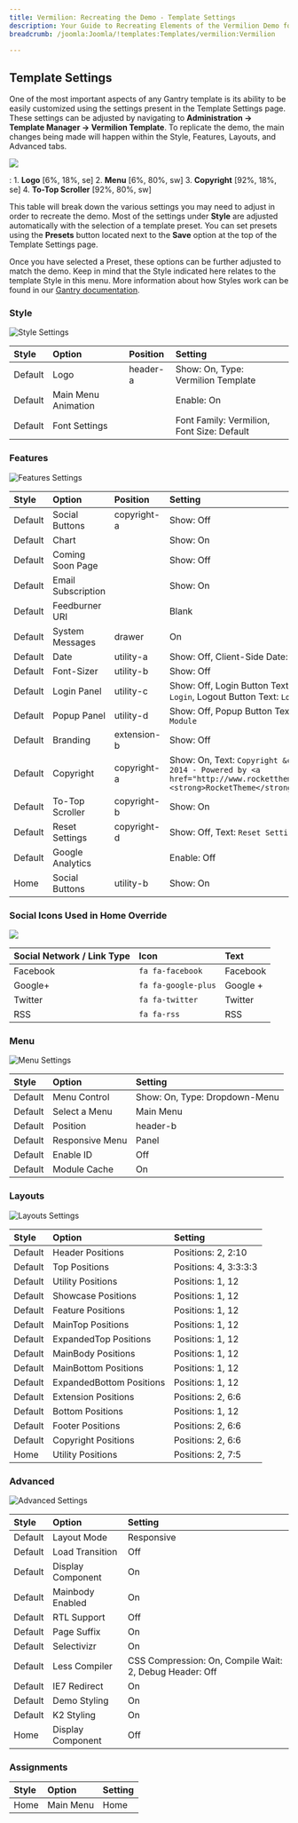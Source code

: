 ```yaml
---
title: Vermilion: Recreating the Demo - Template Settings
description: Your Guide to Recreating Elements of the Vermilion Demo for Joomla
breadcrumb: /joomla:Joomla/!templates:Templates/vermilion:Vermilion

---
```


Template Settings
-----
One of the most important aspects of any Gantry template is its ability to be easily customized using the settings present in the Template Settings page. These settings can be adjusted by navigating to **Administration -> Template Manager -> Vermilion Template**. To replicate the demo, the main changes being made will happen within the Style, Features, Layouts, and Advanced tabs.

![][Vermilion2]

:   1. **Logo**  [6%, 18%, se]
    2. **Menu**  [6%, 80%, sw]
    3. **Copyright** [92%, 18%, se]
    4. **To-Top Scroller** [92%, 80%, sw]

This table will break down the various settings you may need to adjust in order to recreate the demo. Most of the settings under **Style** are adjusted automatically with the selection of a template preset. You can set presets using the **Presets** button located next to the **Save** option at the top of the Template Settings page.

Once you have selected a Preset, these options can be further adjusted to match the demo. Keep in mind that the Style indicated here relates to the template Style in this menu. More information about how Styles work can be found in our [Gantry documentation][Style].

### Style

![Style Settings][style2]

| Style       | Option              | Position    | Setting                                    |
| :---------- | :----------         | :---------- | :----------                                |
| Default     | Logo                | header-a    | Show: On, Type: Vermilion Template         |
| Default     | Main Menu Animation |             | Enable: On                                 |
| Default     | Font Settings       |             | Font Family: Vermilion, Font Size: Default |

### Features

![Features Settings][features]

| Style       | Option             | Position    | Setting                                                                                                                      |
| :---------- | :----------        | :---------- | :----------                                                                                                                  |
| Default     | Social Buttons     | copyright-a | Show: Off                                                                                                                    |
| Default     | Chart              |             | Show: On                                                                                                                     |
| Default     | Coming Soon Page   |             | Show: Off                                                                                                                    |
| Default     | Email Subscription |             | Show: On                                                                                                                     |
| Default     | Feedburner URI     |             | Blank                                                                                                                        |
| Default     | System Messages    | drawer      | On                                                                                                                           |
| Default     | Date               | utility-a   | Show: Off, Client-Side Date: Off                                                                                             |
| Default     | Font-Sizer         | utility-b   | Show: Off                                                                                                                    |
| Default     | Login Panel        | utility-c   | Show: Off, Login Button Text: `Member Login`, Logout Button Text: `Logout`                                                   |
| Default     | Popup Panel        | utility-d   | Show: Off, Popup Button Text: `Popup Module`                                                                                 |
| Default     | Branding           | extension-b | Show: Off                                                                                                                    |
| Default     | Copyright          | copyright-a | Show: On, Text: `Copyright &copy; 2014 - Powered by <a href="http://www.rockettheme.com/"><strong>RocketTheme</strong></a>.` |
| Default     | To-Top Scroller    | copyright-b | Show: On                                                                                                                     |
| Default     | Reset Settings     | copyright-d | Show: Off, Text: `Reset Settings`                                                                                            |
| Default     | Google Analytics   |             | Enable: Off                                                                                                                  |
| Home        | Social Buttons     | utility-b   | Show: On                                                                                                                     |

### Social Icons Used in Home Override

![][setsocial]

| Social Network / Link Type | Icon                | Text     |  
| :------------------------- | :------------------ | :------- |  
| Facebook                   | `fa fa-facebook`    | Facebook |  
| Google+                    | `fa fa-google-plus` | Google + |  
| Twitter                    | `fa fa-twitter`     | Twitter  |  
| RSS                        | `fa fa-rss`         | RSS      |  

### Menu

![Menu Settings][menu2]

| Style       | Option          | Setting                       |
| :---------- | :----------     | :----------                   |
| Default     | Menu Control    | Show: On, Type: Dropdown-Menu |
| Default     | Select a Menu   | Main Menu                     |
| Default     | Position        | header-b                      |
| Default     | Responsive Menu | Panel                         |
| Default     | Enable ID       | Off                           |
| Default     | Module Cache    | On                            |

### Layouts

![Layouts Settings][layouts]

| Style       | Option                   | Setting               |
| :---------- | :----------              | :----------           |
| Default     | Header Positions         | Positions: 2, 2:10    |
| Default     | Top Positions            | Positions: 4, 3:3:3:3 |
| Default     | Utility Positions        | Positions: 1, 12      |
| Default     | Showcase Positions       | Positions: 1, 12      |
| Default     | Feature Positions        | Positions: 1, 12      |
| Default     | MainTop Positions        | Positions: 1, 12      |
| Default     | ExpandedTop Positions    | Positions: 1, 12      |
| Default     | MainBody Positions       | Positions: 1, 12      |
| Default     | MainBottom Positions     | Positions: 1, 12      |
| Default     | ExpandedBottom Positions | Positions: 1, 12      |
| Default     | Extension Positions      | Positions: 2, 6:6     |
| Default     | Bottom Positions         | Positions: 1, 12      |
| Default     | Footer Positions         | Positions: 2, 6:6     |
| Default     | Copyright Positions      | Positions: 2, 6:6     |
| Home        | Utility Positions        | Positions: 2, 7:5     |

### Advanced

![Advanced Settings][advanced]

| Style       | Option            | Setting                                                 |
| :---------- | :----------       | :----------                                             |
| Default     | Layout Mode       | Responsive                                              |
| Default     | Load Transition   | Off                                                     |
| Default     | Display Component | On                                                      |
| Default     | Mainbody Enabled  | On                                                      |
| Default     | RTL Support       | Off                                                     |
| Default     | Page Suffix       | On                                                      |
| Default     | Selectivizr       | On                                                      |
| Default     | Less Compiler     | CSS Compression: On, Compile Wait: 2, Debug Header: Off |
| Default     | IE7 Redirect      | On                                                      |
| Default     | Demo Styling      | On                                                      |
| Default     | K2 Styling        | On                                                      |
| Home        | Display Component | Off                                                     |


### Assignments

| Style       | Option      | Setting     |
| :---------- | :---------- | :---------- |
| Home        | Main Menu   | Home        |

[demo25]: assets/Vermilion.jpg
[menu]: ../../start/menu.md
[Style]: http://docs.gantry.org/gantry4/configure
[Vermilion2]: assets/vermilion2.jpeg
[assignments]: assets/assignments_settings.jpeg
[style2]: assets/style_settings.jpeg
[advanced]: assets/advanced_settings.jpeg
[layouts]: assets/layouts_settings.jpeg
[menu2]: assets/menu_settings.jpeg
[features]: assets/features_settings.jpeg
[setsocial]: assets/setsocial.jpg
